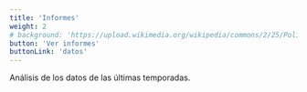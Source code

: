 ```yaml
---
title: 'Informes'
weight: 2
# background: 'https://upload.wikimedia.org/wikipedia/commons/2/25/Polideportivo_Antonio_Magari%C3%B1os_recortada.jpg'
button: 'Ver informes'
buttonLink: 'datos'
---
```


Análisis de los datos de las últimas temporadas.

